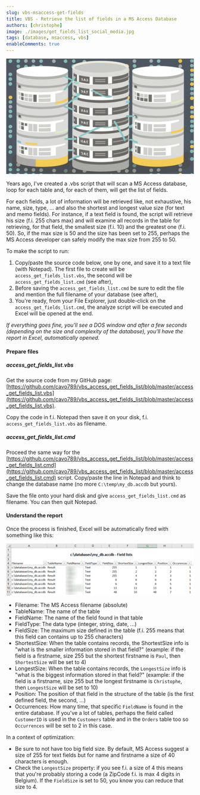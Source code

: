 ```yaml
---
slug: vbs-msaccess-get-fields
title: VBS - Retrieve the list of fields in a MS Access Database
authors: [christophe]
image: ./images/get_fields_list_social_media.jpg
tags: [database, msaccess, vbs]
enableComments: true
---
```

![VBS - Retrieve the list of fields in a MS Access Database](./images/get_fields_list_header.jpg)

Years ago, I've created a .vbs script that will scan a MS Access database, loop for each table and, for each of them, will get the list of fields.

For each fields, a lot of information will be retrieved like, not exhaustive, his name, size, type, ... and also the shortest and longest value size (for text and memo fields). For instance, if a text field is found, the script will retrieve his size (f.i. 255 chars max) and will examine all records in the table for retrieving, for that field, the smallest size (f.i. 10) and the greatest one (f.i. 50). So, if the max size is 50 and the size has been set to 255, perhaps the MS Access developer can safely modify the max size from 255 to 50.

To make the script to run:

1. Copy/paste the source code below, one by one, and save it to a text file (with Notepad). The first file to create will be `access_get_fields_list.vbs`, the second will be `access_get_fields_list.cmd` (see after),
2. Before saving the `access_get_fields_list.cmd` be sure to edit the file and mention the full filename of your database (see after),
3. You're ready, from your File Explorer, just double-click on the `access_get_fields_list.cmd`, the analyze script will be executed and Excel will be opened at the end.

*If everything goes fine, you'll see a DOS window and after a few seconds (depending on the size and complexity of the database), you'll have the report in Excel, automatically opened.*

#### Prepare files

##### access_get_fields_list.vbs

Get the source code from my GitHub page: [https://github.com/cavo789/vbs_access_get_fields_list/blob/master/access_get_fields_list.vbs](https://github.com/cavo789/vbs_access_get_fields_list/blob/master/access_get_fields_list.vbs).

Copy the code in f.i. Notepad then save it on your disk, f.i. `access_get_fields_list.vbs` as filename.

##### access_get_fields_list.cmd

Proceed the same way for the [https://github.com/cavo789/vbs_access_get_fields_list/blob/master/access_get_fields_list.cmd](https://github.com/cavo789/vbs_access_get_fields_list/blob/master/access_get_fields_list.cmd) script. Copy/paste the line in Notepad and think to change the database name (no more `C:\temp\my_db.accdb` but yours).

Save the file onto your hard disk and give `access_get_fields_list.cmd` as filename. You can then quit Notepad.

#### Understand the report

Once the process is finished, Excel will be automatically fired with something like this:

![MS Access Get fields list](images/get_fields_list.png)

* Filename: The MS Access filename (absolute)
* TableName: The name of the table
* FieldName: The name of the field found in that table
* FieldType: The data type (integer, string, date, ...)
* FieldSize: The maximum size defined in the table (f.i. 255 means that this field can contains up to 255 characters)
* ShortestSize: When the table contains records, the ShortestSize info is "what is the smaller information stored in that field?" (example: if the field is a firstname, size 255 but the shortest firstname is `Paul`, then `ShortestSize` will be set to 4)
* LongestSize: When the table contains records, the `LongestSize` info is "what is the biggest information stored in that field?" (example: if the field is a firstname, size 255 but the longest firstname is `Christophe`, then `LongestSize` will be set to 10)
* Position: The position of that field in the structure of the table (is the first defined field, the second, ...)
* Occurrences: How many time, that specific `FieldName` is found in the entire database. If you've a lot of tables, perhaps the field called `CustomerID` is used in the `Customers` table and in the `Orders` table too so `Occurrences` will be set to 2 in this case.

In a context of optimization:

* Be sure to not have too big field size. By default, MS Access suggest a size of 255 for text fields but for name and firstname a size of 40 characters is enough.
* Check the `LongestSize` property: if you see f.i. a size of 4 this means that you're probably storing a code (a ZipCode f.i. is max 4 digits in Belgium). If the `FieldSize` is set to 50, you know you can reduce that size to 4.
